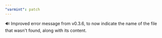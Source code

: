 ```yaml
---
"varmint": patch
---
```


🔊 Improved error message from v0.3.6, to now indicate the name of the file that wasn't found, along with its content.
